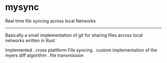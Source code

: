 # mysync
Real time file syncing across local Networks 


-----------------------------------------------------
Basically a small implementation of git for sharing files across local networks 
written in Rust 



Implemented 
. cross plattform File syncing 
. custom implementation of the myers diff algorithm 
. file transmission
